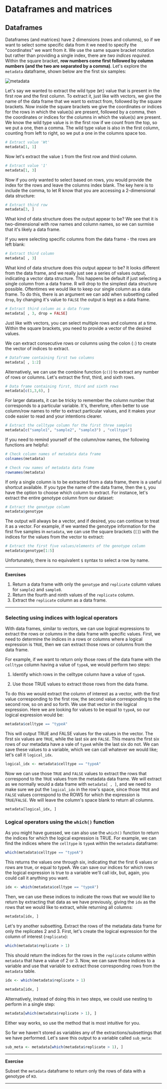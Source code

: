 # Dataframes and matrices

## Dataframes

Dataframes (and matrices) have 2 dimensions (rows and columns), so if we want to select some specific data from it we need to specify the "coordinates" we want from it. We use the same square bracket notation but rather than providing a single index, there are *two indices required*. Within the square bracket, **row numbers come first followed by column numbers (and the two are separated by a comma)**. Let's explore the `metadata` dataframe, shown below are the first six samples:

![metadata](img/metadata.png)

Let's say we wanted to extract the wild type (`Wt`) value that is present in the first row and the first column. To extract it, just like with vectors, we give the name of the data frame that we want to extract from, followed by the square brackets. Now inside the square brackets we give the coordinates or indices for the rows in which the value(s) are present, followed by a comma, then the coordinates or indices for the columns in which the value(s) are present. We know the wild type value is in the first row if we count from the top, so we put a one, then a comma. The wild type value is also in the first column, counting from left to right, so we put a one in the columns space too. 


```r
# Extract value 'Wt'
metadata[1, 1]
```

Now let's extract the value `1` from the first row and third column.

```r
# Extract value '1'
metadata[1, 3] 
```

Now if you only wanted to select based on rows, you would provide the index for the rows and leave the columns index blank. The key here is to include the comma, to let R know that you are accessing a 2-dimensional data structure:

```r
# Extract third row
metadata[3, ] 
```
What kind of data structure does the output appear to be? We see that it is two-dimensional with row names and column names, so we can surmise that it's likely a data frame.


If you were selecting specific columns from the data frame - the rows are left blank:

```r
# Extract third column
metadata[ , 3]   
```

What kind of data structure does this output appear to be? It looks different from the data frame, and we really just see a series of values output, indicating a vector data structure. This happens be default if just selecting a single column from a data frame. R will drop to the simplest data structure possible. Oftentimes we would like to keep our single column as a data frame. To do this, there is an argument we can add when subsetting called `drop`, by changing it's value to `FALSE` the output is kept as a data frame.

```r
# Extract third column as a data frame
metadata[ , 3, drop = FALSE] 
```

Just like with vectors, you can select multiple rows and columns at a time. Within the square brackets, you need to provide a vector of the desired values. 

We can extract consecutive rows or columns using the colon (`:`) to create the vector of indices to extract.

```r
# Dataframe containing first two columns
metadata[ , 1:2] 
```

Alternatively, we can use the combine function (`c()`) to extract any number of rows or columns. Let's extract the first, third, and sixth rows.

```r
# Data frame containing first, third and sixth rows
metadata[c(1,3,6), ] 
```

For larger datasets, it can be tricky to remember the column number that corresponds to a particular variable. It's, therefore, often better to use column/row names to refer to extract particular values, and it makes your code easier to read and your intentions clearer.

```r
# Extract the celltype column for the first three samples
metadata[c("sample1", "sample2", "sample3") , "celltype"] 
```

If you need to remind yourself of the column/row names, the following functions are helpful:

```r
# Check column names of metadata data frame
colnames(metadata)

# Check row names of metadata data frame
rownames(metadata)
```

If only a single column is to be extracted from a data frame, there is a useful shortcut available. If you type the name of the data frame, then the `$`, you have the option to choose which column to extract. For instance, let's extract the entire genotype column from our dataset:

```r
# Extract the genotype column
metadata$genotype 
```

The output will always be a vector, and if desired, you can continue to treat it as a vector. For example, if we wanted the genotype information for the first five samples in `metadata`, we can use the square brackets (`[]`) with the indices for the values from the vector to extract:

```r
# Extract the first five values/elements of the genotype column
metadata$genotype[1:5]
```

Unfortunately, there is no equivalent `$` syntax to select a row by name. 

***
**Exercises**

1. Return a data frame with only the `genotype` and `replicate` column values for `sample2` and `sample8`.
2. Return the fourth and ninth values of the `replicate` column.
3. Extract the `replicate` column as a data frame.

***

### Selecting using indices with logical operators

With data frames, similar to vectors, we can use logical expressions to extract the rows or columns in the data frame with specific values. First, we need to determine the indices in a rows or columns where a logical expression is `TRUE`, then we can extract those rows or columns from the data frame. 

For example, if we want to return only those rows of the data frame with the `celltype` column having a value of `typeA`, we would perform two steps:

1. Identify which rows in the celltype column have a value of `typeA`.

2. Use those TRUE values to extract those rows from the data frame.

To do this we would extract the column of interest as a vector, with the first value corresponding to the first row, the second value corresponding to the second row, so on and so forth. We use that vector in the logical expression. Here we are looking for values to be equal to `typeA`, so our logical expression would be:

```r
metadata$celltype == "typeA"
```

This will output TRUE and FALSE values for the values in the vector. The first six values are `TRUE`, while the last six are `FALSE`. This means the first six rows of our metadata have a vale of `typeA` while the last six do not. We can save these values to a variable, which we can call whatever we would like; let's call it `logical_idx`.

```r
logical_idx <- metadata$celltype == "typeA"
```

Now we can use those `TRUE` and `FALSE` values to extract the rows that correspond to the `TRUE` values from the metadata data frame. We will extract as we normally would a data frame with `metadata[ , ]`, and we need to make sure we put the `logical_idx` in the row's space, since those `TRUE` and `FALSE` values correspond to the ROWS for which the expression is `TRUE`/`FALSE`. We will leave the column's space blank to return all columns.

```r
metadata[logical_idx, ]
```

### Logical operators using the `which()` function

As you might have guessed, we can also use the `which()` function to return the indices for which the logical expression is TRUE. For example, we can find the indices where the `celltype` is `typeA` within the `metadata` dataframe:

```r
which(metadata$celltype == "typeA")
```

This returns the values one through six, indicating that the first 6 values or rows are true, or equal to typeA.  We can save our indices for which rows the logical expression is true to a variable we'll call idx, but, again, you could call it anything you want.

```r
idx <- which(metadata$celltype == "typeA")
```

Then, we can use these indices to indicate the rows that we would like to return by extracting that data as we have previously, giving the `idx` as the rows that we would like to extract, while returning all columns:

```r
metadata[idx, ]
```

Let's try another subsetting. Extract the rows of the metadata data frame for only the replicates 2 and 3. First, let's create the logical expression for the column of interest (`replicate`):

```r
which(metadata$replicate > 1)
```

This should return the indices for the rows in the `replicate` column within `metadata` that have a value of 2 or 3. Now, we can save those indices to a variable and use that variable to extract those corresponding rows from the `metadata` table.

```r
idx <- which(metadata$replicate > 1)
	
metadata[idx, ]
```

Alternatively, instead of doing this in two steps, we could use nesting to perform in a single step:

```r
metadata[which(metadata$replicate > 1), ]
```

Either way works, so use the method that is most intuitive for you.

So far we haven't stored as variables any of the extractions/subsettings that we have performed. Let's save this output to a variable called `sub_meta`:

```r
sub_meta <- metadata[which(metadata$replicate > 1), ]
```

***

**Exercise**  

Subset the `metadata` dataframe to return only the rows of data with a genotype of `KO`.
	
***
